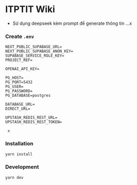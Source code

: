 # ITPTIT Wiki

- Sử dụng deepseek kèm prompt để generate thông tin
...x
### Create ``.env``
```aiignore
NEXT_PUBLIC_SUPABASE_URL=
NEXT_PUBLIC_SUPABASE_ANON_KEY=
SUPABASE_SERVICE_ROLE_KEY=
PROJECT_REF=

OPENAI_API_KEY=

PG_HOST=
PG_PORT=5432
PG_USER=
PG_PASSWORD=
PG_DATABASE=postgres

DATABASE_URL=
DIRECT_URL=

UPSTASH_REDIS_REST_URL=
UPSTASH_REDIS_REST_TOKEN=

 x
```

### Installation
```bash
yarn install
```

### Development
```bash
yarn dev
```


